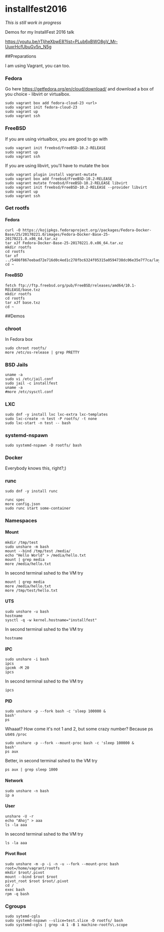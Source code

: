 # installfest2016

*This is still work in progress*

Demos for my InstallFest 2016 talk

https://youtu.be/rTIjheXbwE8?list=PLub6xBWO8gV_Mr-UuxrHcfUbuGv5n_N5g

##Preparations

I am using Vagrant, you can too.

### Fedora

Go here https://getfedora.org/en/cloud/download/ and download a box of you choice - libvirt or virtualbox.

```
sudo vagrant box add fedora-cloud-23 <url>
sudo vagrant init fedora-cloud-23
sudo vagrant up
sudo vagrant ssh
```

### FreeBSD

If you are using virtualbox, you are good to go with 

```
sudo vagrant init freebsd/FreeBSD-10.2-RELEASE
sudo vagrant up
sudo vagrant ssh
```

If you are using libvirt, you'll have to mutate the box

```
sudo vagrant plugin install vagrant-mutate
sudo vagrant box add freebsd/FreeBSD-10.2-RELEASE
sudo vagrant mutate freebsd/FreeBSD-10.2-RELEASE libvirt
sudo vagrant init freebsd/FreeBSD-10.2-RELEASE --provider libvirt
sudo vagrant up
sudo vagrant ssh
```

### Get rootfs

#### Fedora

```
curl -O https://kojipkgs.fedoraproject.org//packages/Fedora-Docker-Base/25/20170221.0/images/Fedora-Docker-Base-25-20170221.0.x86_64.tar.xz
tar xJf Fedora-Docker-Base-25-20170221.0.x86_64.tar.xz
mkdir rootfs
cd rootfs
tar xf ../5486f867eebad72e716d0c4ed1c278fbc6324f05315a0594738dc06e35e7f7ca/layer.tar
cd ~
```

#### FreeBSD

```
fetch ftp://ftp.freebsd.org/pub/FreeBSD/releases/amd64/10.1-RELEASE/base.txz
mkdir rootfs
cd rootfs
tar xJf base.txz
cd ~
```
##Demos

### chroot

In Fedora box

```
sudo chroot rootfs/
more /etc/os-release | grep PRETTY
```

### BSD Jails

```
uname -a
sudo vi /etc/jail.conf
sudo jail -c installfest
uname -a
#more /etc/sysctl.conf
```

### LXC

```
sudo dnf -y install lxc lxc-extra lxc-templates
sudo lxc-create -n test -P rootfs/ -t none
sudo lxc-start -n test -- bash
```

### systemd-nspawn

```
sudo systemd-nspawn -D rootfs/ bash
```

### Docker

Everybody knows this, right?;)

### runc

```
sudo dnf -y install runc

runc spec
more config.json
sudo runc start some-container
```
### Namespaces

#### Mount

```
mkdir /tmp/test
sudo unshare -m bash
mount --bind /tmp/test /media/
echo "Hello World" > /media/hello.txt
mount | grep media
more /media/hello.txt
```

In second terminal sshed to the VM try

```
mount | grep media
more /media/hello.txt
more /tmp/test/hello.txt
```

#### UTS

```
sudo unshare -u bash
hostname
sysctl -q -w kernel.hostname="installfest"
```

In second terminal sshed to the VM try

```
hostname
```

#### IPC

```
sudo unshare -i bash
ipcs
ipcmk -M 20
ipcs
```

In second terminal sshed to the VM try

```
ipcs
```

#### PID

```
sudo unshare -p --fork bash -c 'sleep 100000 &
bash'
ps
```

Whaaat? How come it's not 1 and 2, but some crazy number? Because ps uses `/proc`

```
sudo unshare -p --fork --mount-proc bash -c 'sleep 100000 &
bash'
ps aux
```

Better, in second terminal sshed to the VM try

```
ps aux | grep sleep 1000
```

#### Network

```
sudo unshare -n bash
ip a
```

#### User

```
unshare -U -r
echo "Ahoj" > aaa
ls -la aaa
```

In second terminal sshed to the VM try

```
ls -la aaa
```

#### Pivot Root

```
sudo unshare -m -p -i -n -u --fork --mount-proc bash
root=/home/vagrant/rootfs
mkdir $root/.pivot
mount --bind $root $root
pivot_root $root $root/.pivot
cd /
exec bash
rpm -q bash
```

### Cgroups

```
sudo sytemd-cgls
sudo systemd-nspawn --slice=test.slice -D rootfs/ bash
sudo systemd-cgls | grep -A 1 -B 1 machine-rootfs\.scope
```

